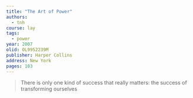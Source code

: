 ```yaml
---
title: "The Art of Power"
authors:
  - tnh
course: lay
tags:
  - power
year: 2007
olid: OL9952239M
publisher: Harper Collins
address: New York
pages: 103
---
```


> There is only one kind of success that really matters: the success of transforming ourselves
